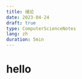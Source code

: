 ```yaml
---
title: 绪论
date: 2023-04-24
draft: true
type: ComputerScienceNotes
lang: zh
duration: 5min
---
```


# hello
